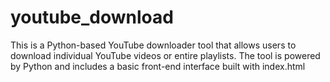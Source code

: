 # youtube_download
This is a Python-based YouTube downloader tool that allows users to download individual YouTube videos or entire playlists. The tool is powered by Python and includes a basic front-end interface built with index.html
